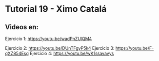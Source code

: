 ﻿# Tutorial 19 - Ximo Catalá



## Videos en:



Ejercicio 1: https://youtu.be/wadPnZUlQM4

Ejercicio 2: 
https://youtu.be/DUnTFgyP5k4
Ejercicio 3: https://youtu.be/F-qXZ854Esg
Ejercicio 4: https://youtu.be/wK1ssavavys